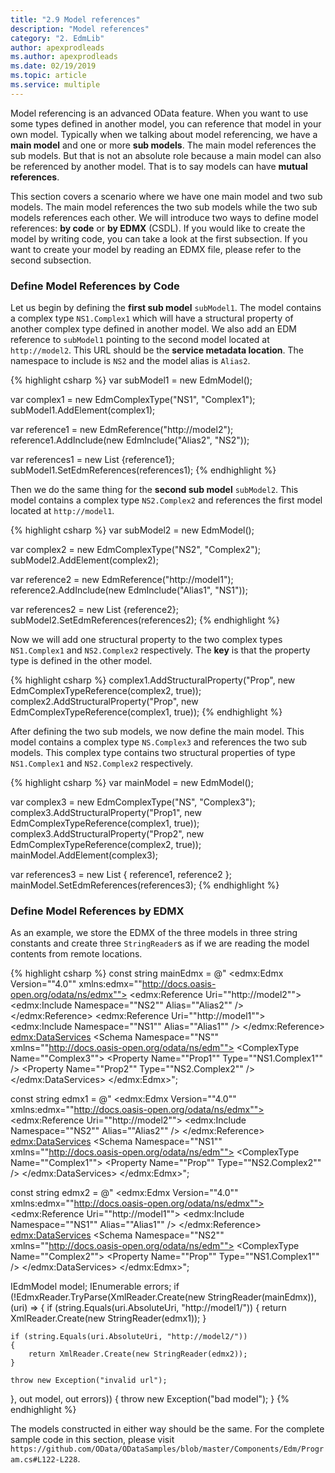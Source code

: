 ```yaml
---
title: "2.9 Model references"
description: "Model references"
category: "2. EdmLib"
author: apexprodleads
ms.author: apexprodleads
ms.date: 02/19/2019
ms.topic: article
ms.service: multiple
---
```


Model referencing is an advanced OData feature. When you want to use some types defined in another model, you can reference that model in your own model. Typically when we talking about model referencing, we have a **main model** and one or more **sub models**. The main model references the sub models. But that is not an absolute role because a main model can also be referenced by another model. That is to say models can have **mutual references**.

This section covers a scenario where we have one main model and two sub models. The main model references the two sub models while the two sub models references each other. We will introduce two ways to define model references: **by code** or **by EDMX** (CSDL). If you would like to create the model by writing code, you can take a look at the first subsection. If you want to create your model by reading an EDMX file, please refer to the second subsection.

### Define Model References by Code
Let us begin by defining the **first sub model** `subModel1`. The model contains a complex type `NS1.Complex1` which will have a structural property of another complex type defined in another model. We also add an EDM reference to `subModel1` pointing to the second model located at `http://model2`. This URL should be the **service metadata location**. The namespace to include is `NS2` and the model alias is `Alias2`.

{% highlight csharp %}
var subModel1 = new EdmModel();

var complex1 = new EdmComplexType("NS1", "Complex1");
subModel1.AddElement(complex1);

var reference1 = new EdmReference("http://model2");
reference1.AddInclude(new EdmInclude("Alias2", "NS2"));

var references1 = new List<IEdmReference> {reference1};
subModel1.SetEdmReferences(references1);
{% endhighlight %}

Then we do the same thing for the **second sub model** `subModel2`. This model contains a complex type `NS2.Complex2` and references the first model located at `http://model1`.

{% highlight csharp %}
var subModel2 = new EdmModel();

var complex2 = new EdmComplexType("NS2", "Complex2");
subModel2.AddElement(complex2);

var reference2 = new EdmReference("http://model1");
reference2.AddInclude(new EdmInclude("Alias1", "NS1"));

var references2 = new List<IEdmReference> {reference2};
subModel2.SetEdmReferences(references2);
{% endhighlight %}

Now we will add one structural property to the two complex types `NS1.Complex1` and `NS2.Complex2` respectively. The **key** is that the property type is defined in the other model.

{% highlight csharp %}
complex1.AddStructuralProperty("Prop", new EdmComplexTypeReference(complex2, true));
complex2.AddStructuralProperty("Prop", new EdmComplexTypeReference(complex1, true));
{% endhighlight %}

After defining the two sub models, we now define the main model. This model contains a complex type `NS.Complex3` and references the two sub models. This complex type contains two structural properties of type `NS1.Complex1` and `NS2.Complex2` respectively.

{% highlight csharp %}
var mainModel = new EdmModel();

var complex3 = new EdmComplexType("NS", "Complex3");
complex3.AddStructuralProperty("Prop1", new EdmComplexTypeReference(complex1, true));
complex3.AddStructuralProperty("Prop2", new EdmComplexTypeReference(complex2, true));
mainModel.AddElement(complex3);

var references3 = new List<IEdmReference> { reference1, reference2 };
mainModel.SetEdmReferences(references3);
{% endhighlight %}

### Define Model References by EDMX
As an example, we store the EDMX of the three models in three string constants and create three `StringReader`s as if we are reading the model contents from remote locations.

{% highlight csharp %}
const string mainEdmx =
@"<?xml version=""1.0"" encoding=""utf-16""?>
<edmx:Edmx Version=""4.0"" xmlns:edmx=""http://docs.oasis-open.org/odata/ns/edmx"">
  <edmx:Reference Uri=""http://model2"">
    <edmx:Include Namespace=""NS2"" Alias=""Alias2"" />
  </edmx:Reference>
  <edmx:Reference Uri=""http://model1"">
    <edmx:Include Namespace=""NS1"" Alias=""Alias1"" />
  </edmx:Reference>
  <edmx:DataServices>
    <Schema Namespace=""NS"" xmlns=""http://docs.oasis-open.org/odata/ns/edm"">
      <ComplexType Name=""Complex3"">
        <Property Name=""Prop1"" Type=""NS1.Complex1"" />
        <Property Name=""Prop2"" Type=""NS2.Complex2"" />
      </ComplexType>
    </Schema>
  </edmx:DataServices>
</edmx:Edmx>";

const string edmx1 =
@"<?xml version=""1.0"" encoding=""utf-16""?>
<edmx:Edmx Version=""4.0"" xmlns:edmx=""http://docs.oasis-open.org/odata/ns/edmx"">
  <edmx:Reference Uri=""http://model2"">
    <edmx:Include Namespace=""NS2"" Alias=""Alias2"" />
  </edmx:Reference>
  <edmx:DataServices>
    <Schema Namespace=""NS1"" xmlns=""http://docs.oasis-open.org/odata/ns/edm"">
      <ComplexType Name=""Complex1"">
        <Property Name=""Prop"" Type=""NS2.Complex2"" />
      </ComplexType>
    </Schema>
  </edmx:DataServices>
</edmx:Edmx>";

const string edmx2 =
@"<?xml version=""1.0"" encoding=""utf-16""?>
<edmx:Edmx Version=""4.0"" xmlns:edmx=""http://docs.oasis-open.org/odata/ns/edmx"">
  <edmx:Reference Uri=""http://model1"">
    <edmx:Include Namespace=""NS1"" Alias=""Alias1"" />
  </edmx:Reference>
  <edmx:DataServices>
    <Schema Namespace=""NS2"" xmlns=""http://docs.oasis-open.org/odata/ns/edm"">
      <ComplexType Name=""Complex2"">
        <Property Name=""Prop"" Type=""NS1.Complex1"" />
      </ComplexType>
    </Schema>
  </edmx:DataServices>
</edmx:Edmx>";

IEdmModel model;
IEnumerable<EdmError> errors;
if (!EdmxReader.TryParse(XmlReader.Create(new StringReader(mainEdmx)), (uri) =>
{
    if (string.Equals(uri.AbsoluteUri, "http://model1/"))
    {
        return XmlReader.Create(new StringReader(edmx1));
    }

    if (string.Equals(uri.AbsoluteUri, "http://model2/"))
    {
        return XmlReader.Create(new StringReader(edmx2));
    }

    throw new Exception("invalid url");
}, out model, out errors))
{
    throw new Exception("bad model");
}
{% endhighlight %}

The models constructed in either way should be the same. For the complete sample code in this section, please visit `https://github.com/OData/ODataSamples/blob/master/Components/Edm/Program.cs#L122-L228`.